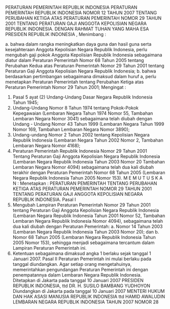  PERATURAN PEMERINTAH REPUBLIK INDONESIA PERATURAN PEMERINTAH REPUBLIK INDONESIA NOMOR 12 TAHUN 2007 TENTANG PERUBAHAN KETIGA ATAS PERATURAN PEMERINTAH NOMOR 29 TAHUN 2001 TENTANG PERATURAN GAJI ANGGOTA KEPOLISIAN NEGARA REPUBLIK INDONESIA.
DENGAN RAHMAT TUHAN YANG MAHA ESA PRESIDEN REPUBLIK INDONESIA ,
Menimbang :

a. bahwa dalam rangka meningkatkan daya guna dan hasil guna serta kesejahteraan Anggota Kepolisian Negara Republik Indonesia, perlu mengubah gaji pokok Anggota Kepolisian Republik Indonesia sebagaimana diatur dalam Peraturan Pemerintah Nomor 68 Tahun 2005 tentang Perubahan Kedua atas Peraturan Pemerintah Nomor 29 Tahun 2001 tentang Peraturan Gaji Anggota Kepolisian Negara Republik Indonesia;
b. bahwa berdasarkan pertimbangan sebagaimana dimaksud dalam huruf a, perlu menetapkan Peraturan Pemerintah tentang Perubahan Ketiga atas Peraturan Pemerintah Nomor 29 Tahun 2001;
Mengingat :

1. Pasal 5 ayat (2) Undang-Undang Dasar Negara Republik Indonesia Tahun 1945;
2. Undang-Undang Nomor 8 Tahun 1974 tentang Pokok-Pokok Kepegawaian (Lembaran Negara Tahun 1974 Nomor 55, Tambahan Lembaran Negara Nomor 3041) sebagaimana telah diubah dengan Undang - Undang Nomor 43 Tahun 1999 (Lembaran Negara Tahun 1999 Nomor 169, Tambahan Lembaran Negara Nomor 3890);
3. Undang-undang Nomor 2 Tahun 2002 tentang Kepolisian Negara Republik Indonesia (Lembaran Negara Tahun 2002 Nomor 2, Tambahan Lembaran Negara Nomor 4168);
4. Peraturan Pemerintah Republik Indonesia Nomor 29 Tahun 2001 Tentang Peraturan Gaji Anggota Kepolisian Negara Republik Indonesia (Lembaran Negara Republik Indonesia Tahun 2003 Nomor 20 Tambahan Lembaran Negara Nomor 4094) sebagaimana telah dua kali diubah terakhir dengan Peraturan Pemerintah Nomor 68 Tahun 2005 (Lembaran Negara Republik Indonesia Tahun 2005 Nomor 153). M E M U T U S K A N : Menetapkan : PERATURAN PEMERINTAH TENTANG PERUBAHAN KETIGA ATAS PERATURAN PEMERINTAH NOMOR 29 TAHUN 2001 TENTANG PERATURAN GAJI ANGGOTA KEPOLISIAN NEGARA REPUBLIK INDONESIA.
Pasal I
1. Mengubah Lampiran Peraturan Pemerintah Nomor 29 Tahun 2001 tentang Peraturan Gaji Anggota Kepolisian Negara Republik Indonesia (Lembaran Negara Republik Indonesia Tahun 2001 Nomor 52, Tambahan Lembaran Negara Republik Indonesia Nomor 4094), sebagaimana telah dua kali diubah dengan Peraturan Pemerintah:
a. Nomor 14 Tahun 2003 (Lembaran Negara Republik Indonesia Tahun 2003 Nomor 20); dan
b. Nomor 68 Tahun 2005 (Lembaran Negara Republik Indonesia Tahun 2005 Nomor 153), sehingga menjadi sebagaimana tercantum dalam Lampiran Peraturan Pemerintah ini.
2. Ketentuan sebagaimana dimaksud angka 1 berlaku sejak tanggal 1 Januari 2007.
Pasal II
Peraturan Pemerintah ini mulai berlaku pada tanggal diundangkan.
Agar setiap orang mengetahuinya, memerintahkan pengundangan Peraturan Pemerintah ini dengan penempatannya dalam Lembaran Negara Republik Indonesia. Ditetapkan di Jakarta pada tanggal 10 Januari 2007 PRESIDEN REPUBLIK INDONESIA, ttd DR. H. SUSILO BAMBANG YUDHOYON Diundangkan di Jakarta pada tanggal 10 Januari 2007 MENTERI HUKUM DAN HAK ASASI MANUSIA REPUBLIK INDONESIA ttd HAMID AWALUDIN LEMBARAN NEGARA REPUBLIK INDONESIA TAHUN 2007 NOMOR 28